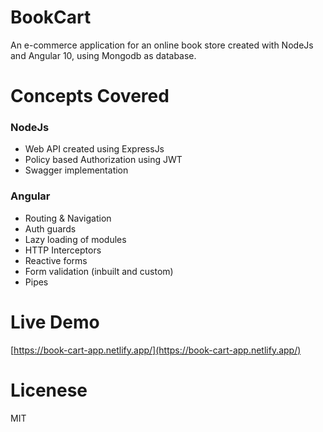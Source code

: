 # BookCart

An e-commerce application for an online book store created with NodeJs and Angular 10, using Mongodb as database.

# Concepts Covered

### NodeJs

- Web API created using ExpressJs
- Policy based Authorization using JWT
- Swagger implementation

### Angular

- Routing & Navigation
- Auth guards
- Lazy loading of modules
- HTTP Interceptors
- Reactive forms
- Form validation (inbuilt and custom)
- Pipes

# Live Demo

[https://book-cart-app.netlify.app/](https://book-cart-app.netlify.app/)

# Licenese

MIT
